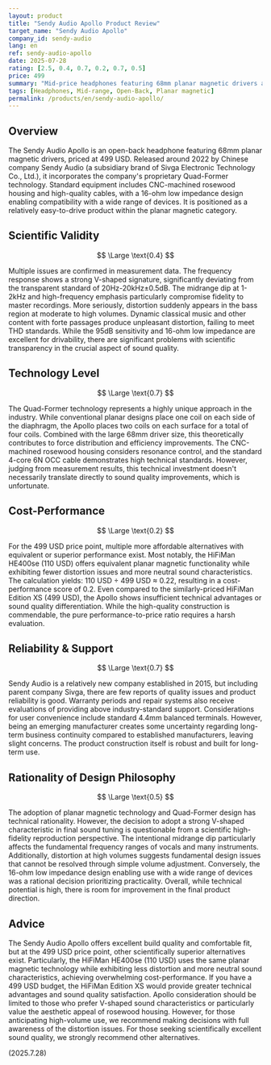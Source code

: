 ```yaml
---
layout: product
title: "Sendy Audio Apollo Product Review"
target_name: "Sendy Audio Apollo"
company_id: sendy-audio
lang: en
ref: sendy-audio-apollo
date: 2025-07-28
rating: [2.5, 0.4, 0.7, 0.2, 0.7, 0.5]
price: 499
summary: "Mid-price headphones featuring 68mm planar magnetic drivers and Quad-Former technology. While offering excellent build quality and comfort, it suffers from scientific effectiveness issues due to distortion at higher volumes and a strong V-shaped sound signature."
tags: [Headphones, Mid-range, Open-Back, Planar magnetic]
permalink: /products/en/sendy-audio-apollo/
---
```

## Overview

The Sendy Audio Apollo is an open-back headphone featuring 68mm planar magnetic drivers, priced at 499 USD. Released around 2022 by Chinese company Sendy Audio (a subsidiary brand of Sivga Electronic Technology Co., Ltd.), it incorporates the company's proprietary Quad-Former technology. Standard equipment includes CNC-machined rosewood housing and high-quality cables, with a 16-ohm low impedance design enabling compatibility with a wide range of devices. It is positioned as a relatively easy-to-drive product within the planar magnetic category.

## Scientific Validity

$$ \Large \text{0.4} $$

Multiple issues are confirmed in measurement data. The frequency response shows a strong V-shaped signature, significantly deviating from the transparent standard of 20Hz-20kHz±0.5dB. The midrange dip at 1-2kHz and high-frequency emphasis particularly compromise fidelity to master recordings. More seriously, distortion suddenly appears in the bass region at moderate to high volumes. Dynamic classical music and other content with forte passages produce unpleasant distortion, failing to meet THD standards. While the 95dB sensitivity and 16-ohm low impedance are excellent for drivability, there are significant problems with scientific transparency in the crucial aspect of sound quality.

## Technology Level

$$ \Large \text{0.7} $$

The Quad-Former technology represents a highly unique approach in the industry. While conventional planar designs place one coil on each side of the diaphragm, the Apollo places two coils on each surface for a total of four coils. Combined with the large 68mm driver size, this theoretically contributes to force distribution and efficiency improvements. The CNC-machined rosewood housing considers resonance control, and the standard 4-core 6N OCC cable demonstrates high technical standards. However, judging from measurement results, this technical investment doesn't necessarily translate directly to sound quality improvements, which is unfortunate.

## Cost-Performance

$$ \Large \text{0.2} $$

For the 499 USD price point, multiple more affordable alternatives with equivalent or superior performance exist. Most notably, the HiFiMan HE400se (110 USD) offers equivalent planar magnetic functionality while exhibiting fewer distortion issues and more neutral sound characteristics. The calculation yields: 110 USD ÷ 499 USD ≈ 0.22, resulting in a cost-performance score of 0.2. Even compared to the similarly-priced HiFiMan Edition XS (499 USD), the Apollo shows insufficient technical advantages or sound quality differentiation. While the high-quality construction is commendable, the pure performance-to-price ratio requires a harsh evaluation.

## Reliability & Support

$$ \Large \text{0.7} $$

Sendy Audio is a relatively new company established in 2015, but including parent company Sivga, there are few reports of quality issues and product reliability is good. Warranty periods and repair systems also receive evaluations of providing above industry-standard support. Considerations for user convenience include standard 4.4mm balanced terminals. However, being an emerging manufacturer creates some uncertainty regarding long-term business continuity compared to established manufacturers, leaving slight concerns. The product construction itself is robust and built for long-term use.

## Rationality of Design Philosophy

$$ \Large \text{0.5} $$

The adoption of planar magnetic technology and Quad-Former design has technical rationality. However, the decision to adopt a strong V-shaped characteristic in final sound tuning is questionable from a scientific high-fidelity reproduction perspective. The intentional midrange dip particularly affects the fundamental frequency ranges of vocals and many instruments. Additionally, distortion at high volumes suggests fundamental design issues that cannot be resolved through simple volume adjustment. Conversely, the 16-ohm low impedance design enabling use with a wide range of devices was a rational decision prioritizing practicality. Overall, while technical potential is high, there is room for improvement in the final product direction.

## Advice

The Sendy Audio Apollo offers excellent build quality and comfortable fit, but at the 499 USD price point, other scientifically superior alternatives exist. Particularly, the HiFiMan HE400se (110 USD) uses the same planar magnetic technology while exhibiting less distortion and more neutral sound characteristics, achieving overwhelming cost-performance. If you have a 499 USD budget, the HiFiMan Edition XS would provide greater technical advantages and sound quality satisfaction. Apollo consideration should be limited to those who prefer V-shaped sound characteristics or particularly value the aesthetic appeal of rosewood housing. However, for those anticipating high-volume use, we recommend making decisions with full awareness of the distortion issues. For those seeking scientifically excellent sound quality, we strongly recommend other alternatives.

(2025.7.28)
